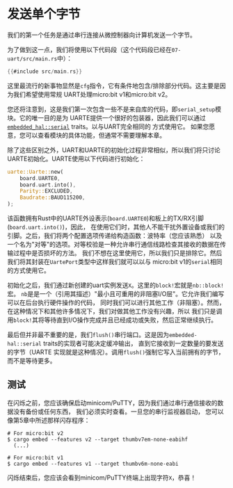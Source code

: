 # 发送单个字节

我们的第一个任务是通过串行连接从微控制器向计算机发送一个字节。

为了做到这一点，我们将使用以下代码段（这个代码段已经在`07-uart/src/main.rs`中）：

``` rust
{{#include src/main.rs}}
```

这里最流行的新事物显然是`cfg`指令，它有条件地包含/排除部分代码。这主要是因为我们希望使用常规
UART处理micro:bit v1和micro:bit v2。

您还将注意到，这是我们第一次包含一些不是来自库的代码，即`serial_setup`模块。它的唯一目的是为
UARTE提供一个很好的包装器，因此我们可以通过[`embedded_hal::serial`] traits。以与UART完全相同的
方式使用它。 如果您愿意，您可以查看模块的具体功能，但通常不需要理解本章。

[`embedded_hal::serial`]: https://docs.rs/embedded-hal/0.2.6/embedded_hal/serial/index.html

除了这些区别之外，UART和UARTE的初始化过程非常相似，所以我们将只讨论UARTE初始化。UARTE使用以下代码进行初始化：
```rs
uarte::Uarte::new(
    board.UARTE0,
    board.uart.into(),
    Parity::EXCLUDED,
    Baudrate::BAUD115200,
);
```
该函数拥有Rust中的UARTE外设表示(`board.UARTE0`)和板上的TX/RX引脚(`board.uart.into()`)，因此，
在使用它们时，其他人不能干扰外置设备或我们的引脚。之后，我们将两个配置选项传递给构造函数：波特率（您应该熟悉）
以及一个名为"对等"的选项。对等校验是一种允许串行通信线路检查其接收的数据在传输过程中是否损坏的方法。 
我们不想在这里使用它，所以我们只是排除它。然后我们将其封装在`UartePort`类型中这样我们就可以以与
micro:bit v1的`serial`相同的方式使用它。

初始化之后，我们通过新创建的uart实例发送`X`。这里的`block!`宏就是`nb::block!`宏。
`nb`是是一个（引用其描述）"最小且可重用的非阻塞I/O层"。它允许我们编写可以在后台执行硬件操作的代码，
同时我们可以进行其他工作（非阻塞）。然而，在这种情况下和其他许多情况下，我们对做其他工作没有兴趣，所以
我们只是调用`block!`其将等待直到I/O操作完成并且已经成功或失败，然后正常继续执行。

最后但并非最不重要的是，我们`flush()`串行端口。这是因为`embedded-hal::serial` traits的实现者可能决定缓冲输出，
直到它接收到一定数量的要发送的字节（UARTE 实现就是这种情况）。调用`flush()`强制它写入当前拥有的字节，而不是等待更多。

## 测试

在闪烁之前，您应该确保启动minicom/PuTTY，因为我们通过串行通信接收的数据没有备份或任何东西，
我们必须实时查看。一旦您的串行监视器启动， 您可以像第5章中所述那样闪存程序：
```
# For micro:bit v2
$ cargo embed --features v2 --target thumbv7em-none-eabihf
  (...)

# For micro:bit v1
$ cargo embed --features v1 --target thumbv6m-none-eabi
```

闪烁结束后，您应该会看到minicom/PuTTY终端上出现字符`X`，恭喜！
